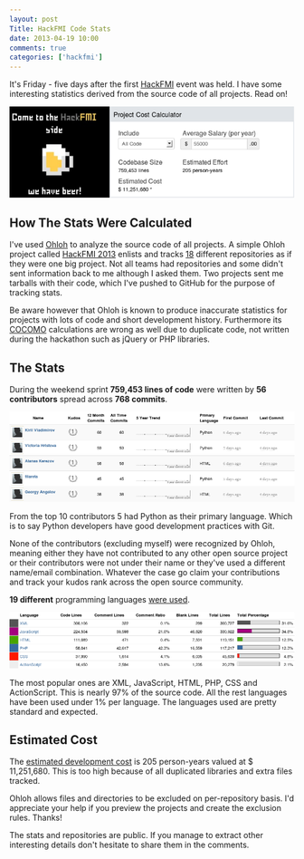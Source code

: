 ```yaml
---
layout: post
Title: HackFMI Code Stats
date: 2013-04-19 10:00
comments: true
categories: ['hackfmi']
---
```


It's Friday - five days after the first [HackFMI](http://hackfmi.com)
event was held. I have some interesting statistics derived from the
source code of all projects. Read on!

!["HackFMI stats"](/images/hackfmi/hackfmi2013_cocomo.png "HackFMI stats")

How The Stats Were Calculated
-----------------------------

I've used [Ohloh](http://ohloh.net) to analyze the source code of all projects.
A simple Ohloh project called [HackFMI 2013](https://www.ohloh.net/p/hackfmi2013)
enlists and tracks [18](https://www.ohloh.net/p/hackfmi2013/enlistments)
different repositories as if they were one big project.
Not all teams had repositories and some didn't sent information back to me although
I asked them. Two projects sent me tarballs with their code, which I've pushed to GitHub
for the purpose of tracking stats.


Be aware however that Ohloh is known to produce inaccurate statistics for projects
with lots of code and short development history. Furthermore its
[COCOMO](https://www.ohloh.net/p/hackfmi2013/estimated_cost) calculations
are wrong as well due to duplicate code,
not written during the hackathon such as jQuery or PHP libraries.


The Stats
---------

During the weekend sprint **759,453 lines of code** were written by
**56 contributors** spread across **768 commits**.

!["HackFMI top contributors"](/images/hackfmi/hackfmi2013_top_contributors.png "HackFMI top contributors")

From the top 10 contributors 5 had Python as their primary language.
Which is to say Python developers have good development practices with Git.

None of the contributors (excluding myself) were recognized by Ohloh,
meaning either they have not contributed to any other open source project
or their contributors were not under their name or
they've used a different name/email combination. Whatever the case go
claim your contributions and track your kudos rank across the open source community. 


**19 different** programming languages 
[were used](https://www.ohloh.net/p/hackfmi2013/analyses/latest/languages_summary#dingus-row).

!["HackFMI top languages"](/images/hackfmi/hackfmi2013_languages.png "HackFMI top languages")

The most popular ones are XML, JavaScript, HTML, PHP, CSS and ActionScript. This is nearly 97%
of the source code. All the rest languages have been used under 1% per language.
The languages used are pretty standard and expected.

Estimated Cost
--------------

The [estimated development cost](https://www.ohloh.net/p/hackfmi2013/estimated_cost)
is 205 person-years valued at $ 11,251,680. This is too high because of all duplicated
libraries and extra files tracked.

Ohloh allows files and directories to be excluded on per-repository basis.
I'd appreciate your help if you preview the projects and create the exclusion rules. Thanks!

The stats and repositories are public. If you manage to extract other interesting details
don't hesitate to share them in the comments.
